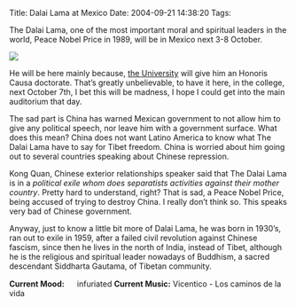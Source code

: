 Title: Dalai Lama at Mexico
Date: 2004-09-21 14:38:20
Tags: 

<p>The Dalai Lama, one of the most important moral and spiritual leaders in the world, Peace Nobel Price in 1989, will be in Mexico next 3-8 October.

</p>
<img src="http://www.damog.net/files/Dalai.jpg"/><p>

He will be here mainly because, <a href="http://www.uia.mx/">the University</a> will give him an Honoris Causa doctorate. That&#8217;s greatly unbelievable, to have it here, in the college, next October 7th, I bet this will be madness, I hope I could get into the main auditorium that day.

The sad part is China has warned Mexican government to not allow him to give any political speech, nor leave him with a government surface. What does this mean? China does not want Latino America to know what The Dalai Lama have to say for Tibet freedom. China is worried about him going out to several countries speaking about Chinese repression.

Kong Quan, Chinese exterior relationships speaker said that The Dalai Lama is in a <em>political exile whom does separatists activities against their mother country</em>. Pretty hard to understand, right? That is sad, a Peace Nobel Price, being accused of trying to destroy China. I really don&#8217;t think so. This speaks very bad of Chinese government.

Anyway, just to know a little bit more of Dalai Lama, he was born in 1930&#8217;s, ran out to exile in 1959, after a failed civil revolution against Chinese fascism, since then he lives in the north of India, instead of Tibet, although he is the religious and spiritual leader nowadays of Buddhism, a sacred descendant Siddharta Gautama, of Tibetan community.
</p>
<strong>Current Mood:</strong> <img width="15" height="15" src="http://stat.livejournal.com/img/mood/growf/smileys/enraged.gif"/> infuriated
<strong>Current Music:</strong> Vicentico - Los caminos de la vida
